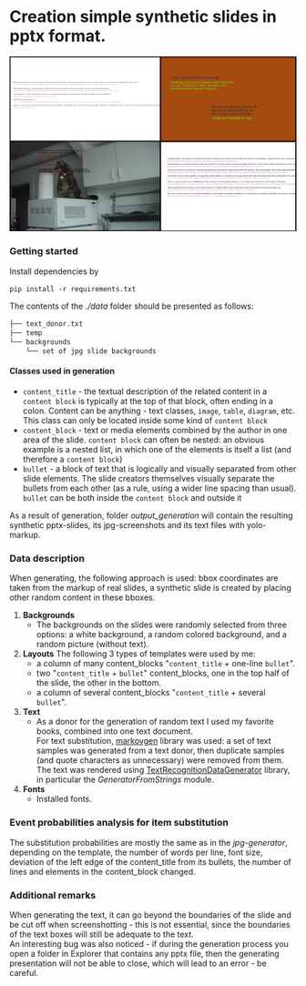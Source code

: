 # Creation simple synthetic slides in pptx format.

<p align="center">
    <img src="examples.png", width="700px">
</p>

### Getting started

Install dependencies by  
```
pip install -r requirements.txt
```

The contents of the *./data* folder should be presented as follows:  
```
├── text_donor.txt
├── temp
└── backgrounds
    └── set of jpg slide backgrounds
```

#### Сlasses used in generation
* `content_title` - the textual description of the related content in a `content block` is typically at the top of that block, often ending in a colon. Content can be anything - text classes, `image`, `table`, `diagram`, etc. This class can only be located inside some kind of `content block`
* `content_block` - text or media elements combined by the author in one area of the slide. `content block` can often be nested: an obvious example is a nested list, in which one of the elements is itself a list \(and therefore a `content block`\)
* `bullet` - a block of text that is logically and visually separated from other slide elements. The slide creators themselves visually separate the bullets from each other (as a rule, using a wider line spacing than usual). `bullet` can be both inside the `content block` and outside it

As a result of generation, folder *output_generation* will contain the resulting synthetic pptx-slides, its jpg-screenshots and its text files with yolo-markup.

### Data description

When generating, the following approach is used: bbox coordinates are taken from the markup of real slides, a synthetic slide is created by placing other random content in these bboxes.  

1. **Backgrounds**
    * The backgrounds on the slides were randomly selected from three options: a white background, a random colored background, and a random picture (without text).
2. **Layouts**
    The following 3 types of templates were used by me:
    * a column of many content_blocks "`content_title` + one-line `bullet`".  
    * two "`content_title` + `bullet`" content_blocks, one in the top half of the slide, the other in the bottom.
    * a column of several content_blocks "`content_title` + several `bullet`".
3. **Text**
    * As a donor for the generation of random text I used my favorite books, combined into one text document.  
    For text substitution, [markovgen](https://pypi.org/project/markovgen/) library was used: a set of text samples was generated from a text donor, then duplicate samples (and quote characters as unnecessary) were removed from them.
    The text was rendered using [TextRecognitionDataGenerator](https://github.com/Belval/TextRecognitionDataGenerator) library, in particular the *GeneratorFromStrings* module.
4. **Fonts**
    * Installed fonts.

### Event probabilities analysis for item substitution

The substitution probabilities are mostly the same as in the *jpg-generator*, depending on the template, the number of words per line, font size, deviation of the left edge of the content_title from its bullets, the number of lines and elements in the content_block changed.

### Additional remarks

When generating the text, it can go beyond the boundaries of the slide and be cut off when screenshotting - this is not essential, since the boundaries of the text boxes will still be adequate to the text.  
An interesting bug was also noticed - if during the generation process you open a folder in Explorer that contains any pptx file, then the generating presentation will not be able to close, which will lead to an error - be careful.
